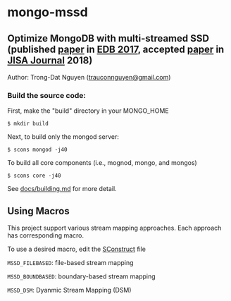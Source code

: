 # mongo-mssd
## Optimize MongoDB with multi-streamed SSD (published [paper](https://link.springer.com/chapter/10.1007/978-981-10-6520-0_1) in [EDB 2017](http://dbsociety.or.kr/edb2017/), accepted [paper](http://jise.iis.sinica.edu.tw/pages/issues/accepted.html) in [JISA Journal](http://jise.iis.sinica.edu.tw/pages/jise/index.html) 2018)

Author: Trong-Dat Nguyen (trauconnguyen@gmail.com)

### Build the source code:

First, make the "build" directory in your MONGO_HOME

```
$ mkdir build
```

Next, to build only the mongod server:
```
$ scons mongod -j40
```

To build all core components (i.e., mognod, mongo, and mongos)

```
$ scons core -j40
```

See [docs/building.md](docs/building.md) for more detail.

## Using Macros
This project support various stream mapping approaches. Each approach has corresponding macro.

To use a desired macro, edit the [SConstruct](SConstruct) file

`MSSD_FILEBASED`: file-based stream mapping

`MSSD_BOUNDBASED`: boundary-based stream mapping

`MSSD_DSM`: Dyanmic Stream Mapping (DSM)
